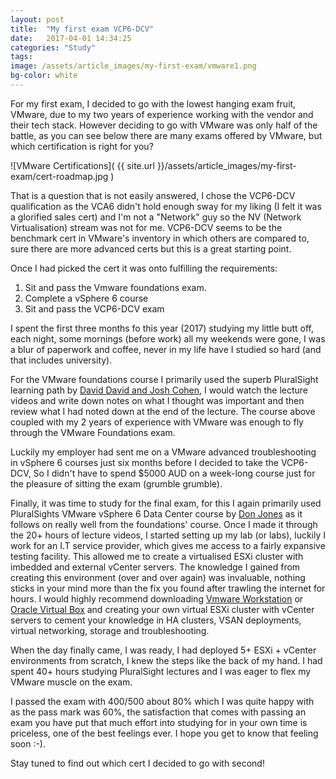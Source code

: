 ```yaml
---
layout: post
title:  "My first exam VCP6-DCV"
date:   2017-04-01 14:34:25
categories: "Study"
tags: 
image: /assets/article_images/my-first-exam/vmware1.png
bg-color: white
---
```


For my first exam, I decided to go with the lowest hanging exam fruit, VMware, due to my two years of experience working with the vendor and their tech stack. However deciding to go with VMware was only half of the battle, as you can see below there are many exams offered by VMware, but which certification is right for you?

![VMware Certifications](  {{ site.url }}/assets/article_images/my-first-exam/cert-roadmap.jpg )

That is a question that is not easily answered, I chose the VCP6-DCV qualification as the VCA6 didn't hold enough sway for my liking (I felt it was a glorified sales cert) and I'm not a "Network" guy so the NV (Network Virtualisation) stream was not for me. VCP6-DCV seems to be the benchmark cert in VMware's inventory in which others are compared to, sure there are more advanced certs but this is a great starting point.

Once I had picked the cert it was onto fulfilling the requirements:
1. Sit and pass the Vmware foundations exam.
2. Complete a vSphere 6 course
3. Sit and pass the VCP6-DCV exam

I spent the first three months fo this year (2017) studying my little butt off, each night, some mornings (before work) all my weekends were gone, I was a blur of paperwork and coffee, never in my life have I studied so hard (and that includes university). 

For the VMware foundations course I primarily used the superb PluralSight learning path by [David David and Josh Cohen](https://www.pluralsight.com/paths/vmware-vsphere-6-foundations), I would watch the lecture videos and write down notes on what I thought was important and then review what I had noted down at the end of the lecture. The course above coupled with my 2 years of experience with VMware was enough to fly through the VMware Foundations exam.

Luckily my employer had sent me on a VMware advanced troubleshooting in vSphere 6 courses just six months before I decided to take the VCP6-DCV, So I didn't have to spend $5000 AUD on a week-long course just for the pleasure of sitting the exam (grumble grumble).

Finally, it was time to study for the final exam, for this I again primarily used PluralSights VMware vSphere 6 Data Center course by [Don Jones](https://www.pluralsight.com/blog/it-ops/learning-path-vmware-vsphere-6-data-center-virtualization-vcp6-dcv) as it follows on really well from the foundations' course. Once I made it through the 20+ hours of lecture videos, I started setting up my lab (or labs), luckily I work for an I.T service provider, which gives me access to a fairly expansive testing facility. This allowed me to create a virtualised ESXi cluster with imbedded and external vCenter servers. The knowledge I gained from creating this environment (over and over again) was invaluable, nothing sticks in your mind more than the fix you found after trawling the internet for hours. I would highly recommend downloading [Vmware Workstation](https://www.vmware.com/au/products/workstation.html) or [Oracle Virtual Box](https://www.virtualbox.org/) and creating your own virtual ESXi cluster with vCenter servers to cement your knowledge in HA clusters, VSAN deployments, virtual networking, storage and troubleshooting.

When the day finally came, I was ready, I had deployed 5+ ESXi + vCenter environments from scratch, I knew the steps like the back of my hand. I had spent 40+ hours studying PluralSight lectures and I was eager to flex my VMware muscle on the exam. 

I passed the exam with 400/500 about 80% which I was quite happy with as the pass mark was 60%, the satisfaction that comes with passing an exam you have put that much effort into studying for in your own time is priceless, one of the best feelings ever. I hope you get to know that feeling soon :-).

Stay tuned to find out which cert I decided to go with second!